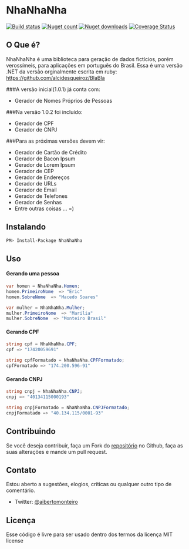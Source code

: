 NhaNhaNha
=====

[![Build status](https://ci.appveyor.com/api/projects/status/e0y68wryloh0vg0k/branch/master?svg=true)](https://ci.appveyor.com/project/AlbertoMonteiro/nhanhanha/branch/master)
[![Nuget count](http://img.shields.io/nuget/v/NhaNhaNha.svg)](http://www.nuget.org/packages/NhaNhaNha/)
[![Nuget downloads](http://img.shields.io/nuget/dt/NhaNhaNha.svg)](http://www.nuget.org/packages/NhaNhaNha/)
[![Coverage Status](https://coveralls.io/repos/AlbertoMonteiro/NhaNhaNha/badge.svg)](https://coveralls.io/r/AlbertoMonteiro/NhaNhaNha)


O Que é?
--------

NhaNhaNha é uma biblioteca para geração de dados fictícios, porém verossímeis, para aplicações em português do Brasil.
Essa é uma versão .NET da versão orginalmente escrita em ruby: https://github.com/alcidesqueiroz/BlaBla

###A versão inicial(1.0.1) já conta com:

*	Gerador de Nomes Próprios de Pessoas

###Na versão 1.0.2 foi incluído:
*	Gerador de CPF
*	Gerador de CNPJ

###Para as próximas versões devem vir:

*	Gerador de Cartão de Crédito
*	Gerador de Bacon Ipsum
*	Gerador de Lorem Ipsum
*	Gerador de CEP	
*	Gerador de Endereços
*	Gerador de URLs
*	Gerador de Email
*	Gerador de Telefones
*	Gerador de Senhas
*	Entre outras coisas ... =)


Instalando
----------
```bash
PM> Install-Package NhaNhaNha
```

Uso
-----

#### Gerando uma pessoa

```csharp
var homen = NhaNhaNha.Homen;
homen.PrimeiroNome  => "Eric"
homen.SobreNome  => "Macedo Soares"

var mulher = NhaNhaNha.Mulher;
mulher.PrimeiroNome  => "Marilia"
mulher.SobreNome  => "Monteiro Brasil"
```

#### Gerando CPF

```csharp
string cpf = NhaNhaNha.CPF;
cpf => "17420059691"

string cpfFormatado = NhaNhaNha.CPFFormatado;
cpfFormatado => "174.200.596-91"
```

#### Gerando CNPJ

```csharp
string cnpj = NhaNhaNha.CNPJ;
cnpj => "40134115000193"

string cnpjFormatado = NhaNhaNha.CNPJFormatado;
cnpjFormatado => "40.134.115/0001-93"
```

Contribuindo
------------
Se você deseja contribuir, faça um Fork do [repositório](https://github.com/AlbertoMonteiro/NhaNhaNha) no Github, faça as suas alterações e mande um pull request.


Contato
-------
Estou aberto a sugestões, elogios, críticas ou qualquer outro tipo de comentário. 

*	Twitter: [@aibertomonteiro](http://www.twitter.com/aibertomonteiro)

Licença
-------
Esse código é livre para ser usado dentro dos termos da licença MIT license

